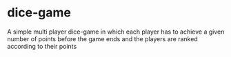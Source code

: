 # dice-game
A simple multi player dice-game in which each player has to achieve a given number of points before the game ends and the players are ranked according to their points
